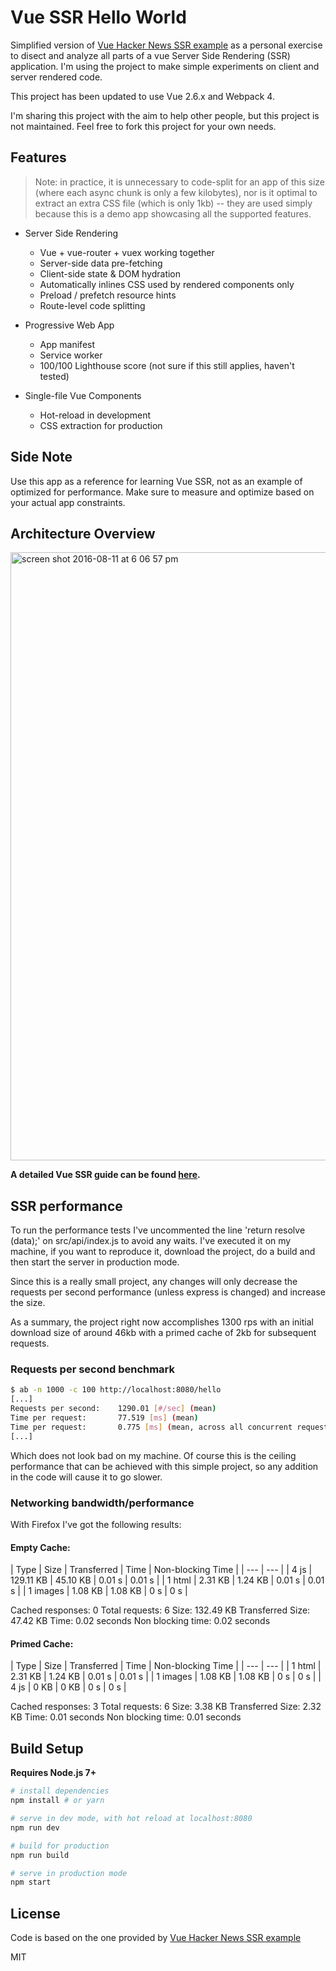 # Vue SSR Hello World

Simplified version of [Vue Hacker News SSR example](https://github.com/vuejs/vue-hackernews-2.0) as a personal exercise to disect and analyze all parts of a vue Server Side Rendering (SSR) application. I'm using the project to make simple experiments on client and server rendered code.

This project has been updated to use Vue 2.6.x and Webpack 4.

I'm sharing this project with the aim to help other people, but this project is not maintained. Feel free to fork this project for your own needs.

## Features

> Note: in practice, it is unnecessary to code-split for an app of this size (where each async chunk is only a few kilobytes), nor is it optimal to extract an extra CSS file (which is only 1kb) -- they are used simply because this is a demo app showcasing all the supported features.

- Server Side Rendering
  - Vue + vue-router + vuex working together
  - Server-side data pre-fetching
  - Client-side state & DOM hydration
  - Automatically inlines CSS used by rendered components only
  - Preload / prefetch resource hints
  - Route-level code splitting

- Progressive Web App
  - App manifest
  - Service worker
  - 100/100 Lighthouse score (not sure if this still applies, haven't tested)

- Single-file Vue Components
  - Hot-reload in development
  - CSS extraction for production

## Side Note

Use this app as a reference for learning Vue SSR, not as an example of optimized for performance.
Make sure to measure and optimize based on your actual app constraints.

## Architecture Overview

<img width="973" alt="screen shot 2016-08-11 at 6 06 57 pm" src="https://cloud.githubusercontent.com/assets/499550/17607895/786a415a-5fee-11e6-9c11-45a2cfdf085c.png">

**A detailed Vue SSR guide can be found [here](https://ssr.vuejs.org).**

## SSR performance

To run the performance tests I've uncommented the line 'return resolve (data);'
on src/api/index.js to avoid any waits. I've executed it on my machine, if you
want to reproduce it, download the project, do a build and then start the
server in production mode.

Since this is a really small project, any changes will only decrease the
requests per second performance (unless express is changed) and increase the
size.

As a summary, the project right now accomplishes 1300 rps with an initial
download size of around 46kb with a primed cache of 2kb for subsequent requests.

### Requests per second benchmark


``` bash
$ ab -n 1000 -c 100 http://localhost:8080/hello
[...]
Requests per second:    1290.01 [#/sec] (mean)
Time per request:       77.519 [ms] (mean)
Time per request:       0.775 [ms] (mean, across all concurrent requests)
[...]
```

Which does not look bad on my machine. Of course this is the ceiling performance
that can be achieved with this simple project, so any addition in the code will
cause it to go slower.

### Networking bandwidth/performance

With Firefox I've got the following results:

#### Empty Cache:

 | Type | Size | Transferred | Time | Non-blocking Time |
 | --- | --- |
 | 4 js | 129.11 KB | 45.10 KB | 0.01 s | 0.01 s |
 | 1 html | 2.31 KB | 1.24 KB | 0.01 s | 0.01 s |
 | 1 images | 1.08 KB | 1.08 KB | 0 s | 0 s |

Cached responses: 0
Total requests: 6
Size: 132.49 KB
Transferred Size: 47.42 KB
Time: 0.02 seconds
Non blocking time: 0.02 seconds

#### Primed Cache:

| Type | Size | Transferred | Time | Non-blocking Time |
| --- | --- |
| 1 html | 2.31 KB | 1.24 KB | 0.01 s | 0.01 s |
| 1 images | 1.08 KB | 1.08 KB | 0 s | 0 s |
| 4 js | 0 KB | 0 KB | 0 s | 0 s |

Cached responses: 3
Total requests: 6
Size: 3.38 KB
Transferred Size: 2.32 KB
Time: 0.01 seconds
Non blocking time: 0.01 seconds

## Build Setup

**Requires Node.js 7+**

``` bash
# install dependencies
npm install # or yarn

# serve in dev mode, with hot reload at localhost:8080
npm run dev

# build for production
npm run build

# serve in production mode
npm start
```

## License

Code is based on the one provided by [Vue Hacker News SSR example](https://github.com/vuejs/vue-hackernews-2.0)

MIT
